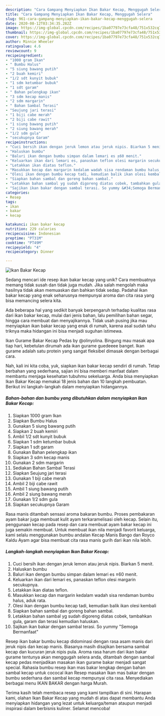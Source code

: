```yaml
---
description: "Cara Gampang Menyiapkan Ikan Bakar Kecap, Menggugah Selera"
title: "Cara Gampang Menyiapkan Ikan Bakar Kecap, Menggugah Selera"
slug: 961-cara-gampang-menyiapkan-ikan-bakar-kecap-menggugah-selera
date: 2020-08-12T03:34:35.282Z
image: https://img-global.cpcdn.com/recipes/1ba07797e73cfa48/751x532cq70/ikan-bakar-kecap-foto-resep-utama.jpg
thumbnail: https://img-global.cpcdn.com/recipes/1ba07797e73cfa48/751x532cq70/ikan-bakar-kecap-foto-resep-utama.jpg
cover: https://img-global.cpcdn.com/recipes/1ba07797e73cfa48/751x532cq70/ikan-bakar-kecap-foto-resep-utama.jpg
author: Minnie Wheeler
ratingvalue: 4.6
reviewcount: 9
recipeingredient:
- "1000 gram Ikan"
- " Bumbu Halus"
- "5 siung bawang putih"
- "2 buah kemiri"
- "1/2 sdt kunyit bubuk"
- "1 sdm ketumbar bubuk"
- "1 sdt garam"
- " Bahan pelengkap ikan"
- "3 sdm kecap manis"
- "2 sdm margarin"
- " Bahan Sambal Terasi"
- "Seujung jari terasi"
- "1 biji cabe merah"
- "2 biji cabe rawit"
- "1 siung bawang putih"
- "2 siung bawang merah"
- "1/2 sdm gula"
- "secukupnya Garam"
recipeinstructions:
- "Cuci bersih ikan dengan jeruk lemon atau jeruk nipis. Biarkan 5 menit."
- "Haluskan bumbu"
- "Baluri ikan dengan bumbu simpan dalam lemari es ±60 menit."
- "Keluarkan ikan dari lemari es, panaskan teflon olesi margarin secukupnya."
- "Letakkan ikan diatas teflon."
- "Masukkan kecap dan margarin kedalam wadah sisa rendaman bumbu halus, aduk rata."
- "Olesi ikan dengan bumbu kecap tadi, kemudian balik ikan olesi kembali"
- "Siapkan bahan sambal dan goreng bahan sambal."
- "Letakkan bahan sambal yg sudah digoreng diatas cobek, tambahkan gula, garam dan terasi kemudian haluskan."
- "Sajikan ikan bakar dengan sambal terasi. So yummy &#34;Semoga Bermanfaat&#34;"
categories:
- Resep
tags:
- ikan
- bakar
- kecap

katakunci: ikan bakar kecap 
nutrition: 229 calories
recipecuisine: Indonesian
preptime: "PT31M"
cooktime: "PT49M"
recipeyield: "4"
recipecategory: Dinner

---
```



![Ikan Bakar Kecap](https://img-global.cpcdn.com/recipes/1ba07797e73cfa48/751x532cq70/ikan-bakar-kecap-foto-resep-utama.jpg)

Sedang mencari ide resep ikan bakar kecap yang unik? Cara membuatnya memang tidak susah dan tidak juga mudah. Jika salah mengolah maka hasilnya tidak akan memuaskan dan bahkan tidak sedap. Padahal ikan bakar kecap yang enak seharusnya mempunyai aroma dan cita rasa yang bisa memancing selera kita.

Ada beberapa hal yang sedikit banyak berpengaruh terhadap kualitas rasa dari ikan bakar kecap, mulai dari jenis bahan, lalu pemilihan bahan segar, hingga cara membuat dan menyajikannya. Tidak usah pusing jika mau menyiapkan ikan bakar kecap yang enak di rumah, karena asal sudah tahu triknya maka hidangan ini bisa menjadi suguhan istimewa.

Ikan Gurame Bakar Kecap Pedas by @olinyolina. Bingung mau masak apa tiap hari, kebetulan dirumah ada ikan gurame guedeeee banget. Ikan gurame adalah satu protein yang sangat fleksibel dimasak dengan berbagai cara.


Nah, kali ini kita coba, yuk, siapkan ikan bakar kecap sendiri di rumah. Tetap berbahan yang sederhana, sajian ini bisa memberi manfaat dalam membantu menjaga kesehatan tubuhmu sekeluarga. Anda bisa menyiapkan Ikan Bakar Kecap memakai 18 jenis bahan dan 10 langkah pembuatan. Berikut ini langkah-langkah dalam menyiapkan hidangannya.

<!--inarticleads1-->

##### Bahan-bahan dan bumbu yang dibutuhkan dalam menyiapkan Ikan Bakar Kecap:

1. Siapkan 1000 gram Ikan
1. Siapkan  Bumbu Halus
1. Gunakan 5 siung bawang putih
1. Siapkan 2 buah kemiri
1. Ambil 1/2 sdt kunyit bubuk
1. Siapkan 1 sdm ketumbar bubuk
1. Siapkan 1 sdt garam
1. Gunakan  Bahan pelengkap ikan
1. Siapkan 3 sdm kecap manis
1. Gunakan 2 sdm margarin
1. Sediakan  Bahan Sambal Terasi
1. Siapkan Seujung jari terasi
1. Gunakan 1 biji cabe merah
1. Ambil 2 biji cabe rawit
1. Ambil 1 siung bawang putih
1. Ambil 2 siung bawang merah
1. Gunakan 1/2 sdm gula
1. Siapkan secukupnya Garam


Rasa manis ditambah sensasi aroma bakaran bumbu. Proses pembakaran ayam bakar juga membuat kulit ayam terkaramelisasi oleh kecap. Selain itu, penggunaan kecap pada resep dan cara membuat ayam bakar kecap ini juga semakin membuat. Untuk membuat ikan nila menjadi favorit keluarga, kami selalu menggunakan bumbu andalan Kecap Manis Bango dan Royco Kaldu Ayam agar bisa membuat cita rasa manis gurih dari ikan nila lebih. 

<!--inarticleads2-->

##### Langkah-langkah menyiapkan Ikan Bakar Kecap:

1. Cuci bersih ikan dengan jeruk lemon atau jeruk nipis. Biarkan 5 menit.
1. Haluskan bumbu
1. Baluri ikan dengan bumbu simpan dalam lemari es ±60 menit.
1. Keluarkan ikan dari lemari es, panaskan teflon olesi margarin secukupnya.
1. Letakkan ikan diatas teflon.
1. Masukkan kecap dan margarin kedalam wadah sisa rendaman bumbu halus, aduk rata.
1. Olesi ikan dengan bumbu kecap tadi, kemudian balik ikan olesi kembali
1. Siapkan bahan sambal dan goreng bahan sambal.
1. Letakkan bahan sambal yg sudah digoreng diatas cobek, tambahkan gula, garam dan terasi kemudian haluskan.
1. Sajikan ikan bakar dengan sambal terasi. So yummy &#34;Semoga Bermanfaat&#34;


Resep ikan bakar bumbu kecap didominasi dengan rasa asam manis dari jeruk nipis dan kecap manis. Biasanya masih disajikan bersama sambal kecap dan kucuran jeruk nipis pula. Aroma rasa harum dari ikan bakar gurame tentunya akan menggugah selera anda, ditambah dengan sambal kecap pedas menjadikan masakan ikan gurame bakar menjadi sangat special. Rahasia bumbu resep ikan mas bakar lengkap dengan bahan sambal kecap untuk cococal ikan Resep masakan Ikan mas bakar dengan bumbu sederhana dan sambal kecap mempunyai cita rasa. Menyediakan berbagai menu IKAN BAKAR dengan harga Murah. 

Terima kasih telah membaca resep yang kami tampilkan di sini. Harapan kami, olahan Ikan Bakar Kecap yang mudah di atas dapat membantu Anda menyiapkan hidangan yang lezat untuk keluarga/teman ataupun menjadi inspirasi dalam berbisnis kuliner. Selamat mencoba!
